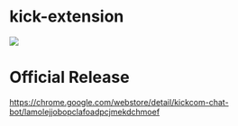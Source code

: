 # kick-extension
<img src="https://imgur.com/8FFOGey.png"/>

# Official Release
https://chrome.google.com/webstore/detail/kickcom-chat-bot/lamolejjobopclafoadpcjmekdchmoef
